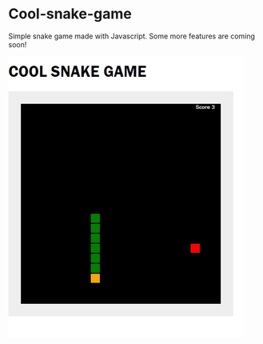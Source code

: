 # Cool-snake-game

Simple snake game made with Javascript. Some more features are coming soon!

![Image of example](screenshot.jpg)
